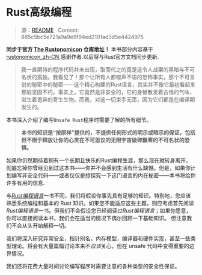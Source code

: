 # Rust高级编程

> 源：[README](https://github.com/rust-lang-nursery/nomicon/blob/master/src/README.md) &nbsp; Commit: 885c5bc5e721a9a9e9f94ed2101ad3d5e4424975 

**同步于官方 [The Rustonomicon](https://doc.rust-lang.org/nomicon/) 仓库[地址](https://github.com/rust-lang-nursery/nomicon)！** 本书部分内容基于[rustonomicon_zh-CN](https://github.com/tjxing/rustonomicon_zh-CN),感谢作者.以后将与Rust官方文档同步更新.

> 我一直期待的程序代码并未出现，取而代之的竟是这令人战栗的黑暗与不可名状的孤独。我看见了！那个让所有人都噤声不语的恐怖事实，那个不可言说的秘密中的秘密——这个精心构建的Rust语言，其实并不像它最初看起来那般坚固不朽。事实上，它竟然是非安全的，它的身躯散发着古怪的气味，滋生着诡异的寄生生物。而我，对这一切束手无策，因为它们都是在编译期发生的。

本书深入介绍了编写`Unsafe Rust`程序时需要了解的所有细节。

> **本书的知识是“按原样”提供的，不提供任何形式的明示或暗示的保证，包括但不限于释放让你的心灵在不可思议的无限宇宙破碎飘零的不可名状的恐惧。**

如果你仍然期待着拥有一个长期且快乐的Rust编程生涯，那么现在就转身离开，彻底忘掉你曾经见到过这本书——你并不会感到生活有什么缺憾。但是，如果你计划编写非安全代码——或者仅仅是想探究一下这门语言的内在秘密——本书将给你许多有用的信息.

与[*Rust编程语言*](https://rustlang-cn.org/office/rust/book/)一书不同，我们将假设你事先具有足够的知识。特别地，您应该熟悉系统编程和基本的 Rust 知识。如果您不能适应这些主题，则应考虑首先阅读*Rust编程语言*一书。但我们不会假设您已经阅读过*Rust编程语言*；如果你愿意，你可以直接阅读本书，我们会在适当的情况下偶尔回顾一下基础知识。 但注意我们不会从头开始解释一切。

我们将深入研究异常安全，指针别名，内存模型，编译器和硬件实现，甚至一些类型理论。将会有大量篇幅讨论本来不*应该*关心，但在 unsafe 代码中变得重要的边界情况。

我们还将花费大量时间讨论编写程序时需要注意的各种类型的安全性保证。
